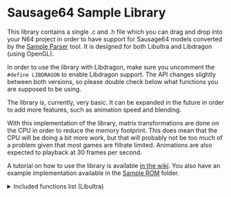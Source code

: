# Sausage64 Sample Library

This library contains a single .c and .h file which you can drag and drop into your N64 project in order to have support for Sausage64 models converted by the [Sample Parser](../Sample%20Parser) tool. It is designed for both Libultra and Libdragon (using OpenGL).

In order to use the library with Libdragon, make sure you uncomment the `#define LIBDRAGON` to enable Libdragon support. The API changes slightly between both versions, so please double check below what functions you are supposed to be using.

The library is, currently, very basic. It can be expanded in the future in order to add more features, such as animation speed and blending. 

With this implementation of the library, matrix transformations are done on the CPU in order to reduce the memory footprint. This does mean that the CPU will be doing a bit more work, but that will probably not be too much of a problem given that most games are fillrate limited. Animations are also expected to playback at 30 frames per second.

A tutorial on how to use the library is available [in the wiki](../../../wiki/5%29-Sample-library-tutorial). You also have an example implementation available in the [Sample ROM](../Sample%20ROM) folder.

<details><summary>Included functions list (Libultra)</summary>
<p>
    
```c
/*==============================
    sausage64_initmodel
    Initialize a model helper struct
    @param The model helper to initialize
    @param The model data 
    @param An array of matrices for each mesh part
==============================*/
extern void sausage64_initmodel(s64ModelHelper* mdl, s64ModelData* mdldata, Mtx* matrices);

/*==============================
    sausage64_set_camera
    Sets the camera for Sausage64 to use for billboarding
    @param The view matrix
    @param The projection matrix
==============================*/
extern void sausage64_set_camera(Mtx* view, Mtx* projection);

/*==============================
    sausage64_set_anim
    Sets an animation on the model. Does not perform 
    error checking if an invalid animation is given.
    @param The model helper pointer
    @param The ANIMATION_* macro to set
==============================*/
extern void sausage64_set_anim(s64ModelHelper* mdl, u16 anim);
        
/*==============================
    sausage64_set_animcallback
    Set a function that gets called when an animation finishes
    @param The model helper pointer
    @param The animation end callback function
==============================*/
extern void sausage64_set_animcallback(s64ModelHelper* mdl, void (*animcallback)(u16));

/*==============================
    sausage64_set_predrawfunc
    Set a function that gets called before any mesh is rendered
    @param The model helper pointer
    @param The pre draw function
==============================*/
extern void sausage64_set_predrawfunc(s64ModelHelper* mdl, void (*predraw)(u16));

/*==============================
    sausage64_set_postdrawfunc
    Set a function that gets called after any mesh is rendered
    @param The model helper pointer
    @param The post draw function
==============================*/
extern void sausage64_set_postdrawfunc(s64ModelHelper* mdl, void (*postdraw)(u16));

/*==============================
    sausage64_advance_anim
    Advances the animation tick by the given amount
    @param The model helper pointer
    @param The amount to increase the animation tick by
==============================*/
extern void sausage64_advance_anim(s64ModelHelper* mdl, float tickamount);

/*==============================
    sausage64_drawmodel
    Renders a Sausage64 model
    @param A pointer to a display list pointer
    @param The model helper data
==============================*/
extern void sausage64_drawmodel(Gfx** glistp, s64ModelHelper* mdl);
```
</p>
</details>
</br>